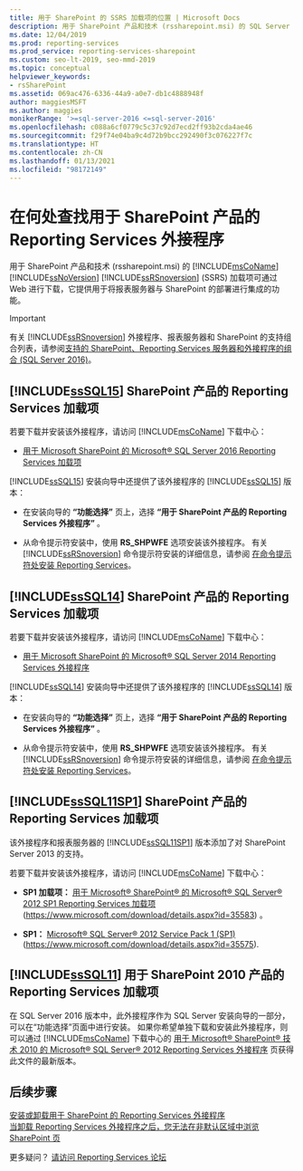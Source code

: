 ```yaml
---
title: 用于 SharePoint 的 SSRS 加载项的位置 | Microsoft Docs
description: 用于 SharePoint 产品和技术 (rssharepoint.msi) 的 SQL Server Reporting Services 加载项可通过 Web 进行下载，它提供用于将报表服务器与 SharePoint 的部署进行集成的功能。
ms.date: 12/04/2019
ms.prod: reporting-services
ms.prod_service: reporting-services-sharepoint
ms.custom: seo-lt-2019, seo-mmd-2019
ms.topic: conceptual
helpviewer_keywords:
- rsSharePoint
ms.assetid: 069ac476-6336-44a9-a0e7-db1c4888948f
author: maggiesMSFT
ms.author: maggies
monikerRange: '>=sql-server-2016 <=sql-server-2016'
ms.openlocfilehash: c088a6cf0779c5c37c92d7ecd2ff93b2cda4ae46
ms.sourcegitcommit: f29f74e04ba9c4d72b9bcc292490f3c076227f7c
ms.translationtype: HT
ms.contentlocale: zh-CN
ms.lasthandoff: 01/13/2021
ms.locfileid: "98172149"
---
```

# <a name="where-to-find-the-reporting-services-add-in-for-sharepoint-products"></a>在何处查找用于 SharePoint 产品的 Reporting Services 外接程序

用于 SharePoint 产品和技术 (rssharepoint.msi) 的 [!INCLUDE[msCoName](../../includes/msconame-md.md)] [!INCLUDE[ssNoVersion](../../includes/ssnoversion-md.md)] [!INCLUDE[ssRSnoversion](../../includes/ssrsnoversion-md.md)] (SSRS) 加载项可通过 Web 进行下载，它提供用于将报表服务器与 SharePoint 的部署进行集成的功能。  
  
> [!IMPORTANT]  
>  有关 [!INCLUDE[ssRSnoversion](../../includes/ssrsnoversion-md.md)] 外接程序、报表服务器和 SharePoint 的支持组合列表，请参阅[支持的 SharePoint、Reporting Services 服务器和外接程序的组合 (SQL Server 2016)](../../reporting-services/install-windows/supported-combinations-of-sharepoint-and-reporting-services-server.md)。  
  
##  <a name="sssql15-reporting-services-add-in-for-sharepoint-products"></a><a name="bkmk_sql16"></a> [!INCLUDE[ssSQL15](../../includes/sssql16-md.md)] SharePoint 产品的 Reporting Services 加载项  
 若要下载并安装该外接程序，请访问 [!INCLUDE[msCoName](../../includes/msconame-md.md)] 下载中心：  
  
-   [用于 Microsoft SharePoint 的 Microsoft® SQL Server 2016 Reporting Services 加载项](https://www.microsoft.com/download/details.aspx?id=52682)  
  
 [!INCLUDE[ssSQL15](../../includes/sssql16-md.md)] 安装向导中还提供了该外接程序的 [!INCLUDE[ssSQL15](../../includes/sssql16-md.md)] 版本：  
  
-   在安装向导的 **“功能选择”** 页上，选择 **“用于 SharePoint 产品的 Reporting Services 外接程序”** 。  
  
-   从命令提示符安装中，使用 **RS_SHPWFE** 选项安装该外接程序。 有关 [!INCLUDE[ssRSnoversion](../../includes/ssrsnoversion-md.md)] 命令提示符安装的详细信息，请参阅 [在命令提示符处安装 Reporting Services](../../reporting-services/install-windows/install-reporting-services-at-the-command-prompt.md)。  
  
##  <a name="sssql14-reporting-services-add-in-for-sharepoint-products"></a><a name="bkmk_sql14"></a> [!INCLUDE[ssSQL14](../../includes/sssql14-md.md)] SharePoint 产品的 Reporting Services 加载项  
 若要下载并安装该外接程序，请访问 [!INCLUDE[msCoName](../../includes/msconame-md.md)] 下载中心：  
  
-   [用于 Microsoft SharePoint 的 Microsoft® SQL Server 2014 Reporting Services 外接程序](https://www.microsoft.com/download/details.aspx?id=42294)  
  
 [!INCLUDE[ssSQL14](../../includes/sssql14-md.md)] 安装向导中还提供了该外接程序的 [!INCLUDE[ssSQL14](../../includes/sssql14-md.md)] 版本：  
  
-   在安装向导的 **“功能选择”** 页上，选择 **“用于 SharePoint 产品的 Reporting Services 外接程序”** 。  
  
-   从命令提示符安装中，使用 **RS_SHPWFE** 选项安装该外接程序。 有关 [!INCLUDE[ssRSnoversion](../../includes/ssrsnoversion-md.md)] 命令提示符安装的详细信息，请参阅 [在命令提示符处安装 Reporting Services](../../reporting-services/install-windows/install-reporting-services-at-the-command-prompt.md)。  
  
##  <a name="sssql11sp1-reporting-services-add-in-for-sharepoint-products"></a><a name="bkmk_sql11sp1"></a> [!INCLUDE[ssSQL11SP1](../../includes/sssql11sp1-md.md)] SharePoint 产品的 Reporting Services 加载项  
 该外接程序和报表服务器的 [!INCLUDE[ssSQL11SP1](../../includes/sssql11sp1-md.md)] 版本添加了对 SharePoint Server 2013 的支持。  
  
 若要下载并安装该外接程序，请访问 [!INCLUDE[msCoName](../../includes/msconame-md.md)] 下载中心：  
  
-   **SP1 加载项：** [用于 Microsoft® SharePoint® 的 Microsoft® SQL Server® 2012 SP1 Reporting Services 加载项](https://www.microsoft.com/download/details.aspx?id=35583)(https://www.microsoft.com/download/details.aspx?id=35583) 。  
  
-   **SP1：** [Microsoft® SQL Server® 2012 Service Pack 1 (SP1)](https://www.microsoft.com/download/details.aspx?id=35575) (https://www.microsoft.com/download/details.aspx?id=35575).  

##  <a name="sssql11-reporting-services-add-in-for-sharepoint-2010-products"></a><a name="bkmk_sql11"></a> [!INCLUDE[ssSQL11](../../includes/sssql11-md.md)] 用于 SharePoint 2010 产品的 Reporting Services 加载项

在 SQL Server 2016 版本中，此外接程序作为 SQL Server 安装向导的一部分，可以在“功能选择”页面中进行安装。 如果你希望单独下载和安装此外接程序，则可以通过 [!INCLUDE[msCoName](../../includes/msconame-md.md)] 下载中心的 [用于 Microsoft® SharePoint® 技术 2010 的 Microsoft® SQL Server® 2012 Reporting Services 外接程序](https://www.microsoft.com/download/details.aspx?id=56052) 页获得此文件的最新版本。

## <a name="next-steps"></a>后续步骤

[安装或卸载用于 SharePoint 的 Reporting Services 外接程序](../../reporting-services/install-windows/install-or-uninstall-the-reporting-services-add-in-for-sharepoint.md)   
[当卸载 Reporting Services 外接程序之后，您无法在非默认区域中浏览 SharePoint 页](https://support.microsoft.com/kb/2009212)  

更多疑问？ [请访问 Reporting Services 论坛](https://go.microsoft.com/fwlink/?LinkId=620231)
